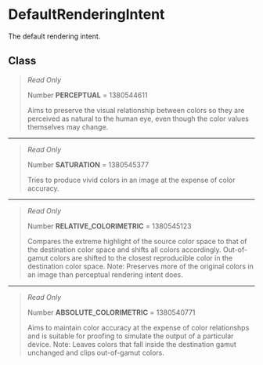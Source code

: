 # DefaultRenderingIntent
The default rendering intent.

## Class
> *Read Only* 
> 
> Number **PERCEPTUAL** = 1380544611
> 
> Aims to preserve the visual relationship between colors so they are perceived as natural to the human eye, even though the color values themselves may change.
*** 
> *Read Only* 
> 
> Number **SATURATION** = 1380545377
> 
> Tries to produce vivid colors in an image at the expense of color accuracy.
*** 
> *Read Only* 
> 
> Number **RELATIVE_COLORIMETRIC** = 1380545123
> 
> Compares the extreme highlight of the source color space to that of the destination color space and shifts all colors accordingly. Out-of-gamut colors are shifted to the closest reproducible color in the destination color space. Note: Preserves more of the original colors in an image than perceptual rendering intent does.
*** 
> *Read Only* 
> 
> Number **ABSOLUTE_COLORIMETRIC** = 1380540771
> 
> Aims to maintain color accuracy at the expense of color relationshps and is suitable for proofing to simulate the output of a particular device. Note: Leaves colors that fall inside the destination gamut unchanged and clips out-of-gamut colors.

